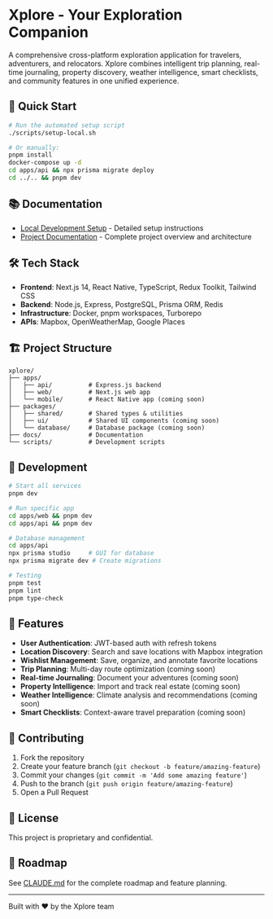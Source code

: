 # Xplore - Your Exploration Companion

A comprehensive cross-platform exploration application for travelers, adventurers, and relocators. Xplore combines intelligent trip planning, real-time journaling, property discovery, weather intelligence, smart checklists, and community features in one unified experience.

## 🚀 Quick Start

```bash
# Run the automated setup script
./scripts/setup-local.sh

# Or manually:
pnpm install
docker-compose up -d
cd apps/api && npx prisma migrate deploy
cd ../.. && pnpm dev
```

## 📚 Documentation

- [Local Development Setup](./docs/LOCAL_SETUP.md) - Detailed setup instructions
- [Project Documentation](./CLAUDE.md) - Complete project overview and architecture

## 🛠️ Tech Stack

- **Frontend**: Next.js 14, React Native, TypeScript, Redux Toolkit, Tailwind CSS
- **Backend**: Node.js, Express, PostgreSQL, Prisma ORM, Redis
- **Infrastructure**: Docker, pnpm workspaces, Turborepo
- **APIs**: Mapbox, OpenWeatherMap, Google Places

## 🏗️ Project Structure

```
xplore/
├── apps/
│   ├── api/          # Express.js backend
│   ├── web/          # Next.js web app
│   └── mobile/       # React Native app (coming soon)
├── packages/
│   ├── shared/       # Shared types & utilities
│   ├── ui/           # Shared UI components (coming soon)
│   └── database/     # Database package (coming soon)
├── docs/             # Documentation
└── scripts/          # Development scripts
```

## 🔧 Development

```bash
# Start all services
pnpm dev

# Run specific app
cd apps/web && pnpm dev
cd apps/api && pnpm dev

# Database management
cd apps/api
npx prisma studio     # GUI for database
npx prisma migrate dev # Create migrations

# Testing
pnpm test
pnpm lint
pnpm type-check
```

## 🌟 Features

- **User Authentication**: JWT-based auth with refresh tokens
- **Location Discovery**: Search and save locations with Mapbox integration
- **Wishlist Management**: Save, organize, and annotate favorite locations
- **Trip Planning**: Multi-day route optimization (coming soon)
- **Real-time Journaling**: Document your adventures (coming soon)
- **Property Intelligence**: Import and track real estate (coming soon)
- **Weather Intelligence**: Climate analysis and recommendations (coming soon)
- **Smart Checklists**: Context-aware travel preparation (coming soon)

## 🤝 Contributing

1. Fork the repository
2. Create your feature branch (`git checkout -b feature/amazing-feature`)
3. Commit your changes (`git commit -m 'Add some amazing feature'`)
4. Push to the branch (`git push origin feature/amazing-feature`)
5. Open a Pull Request

## 📝 License

This project is proprietary and confidential.

## 🎯 Roadmap

See [CLAUDE.md](./CLAUDE.md) for the complete roadmap and feature planning.

---

Built with ❤️ by the Xplore team